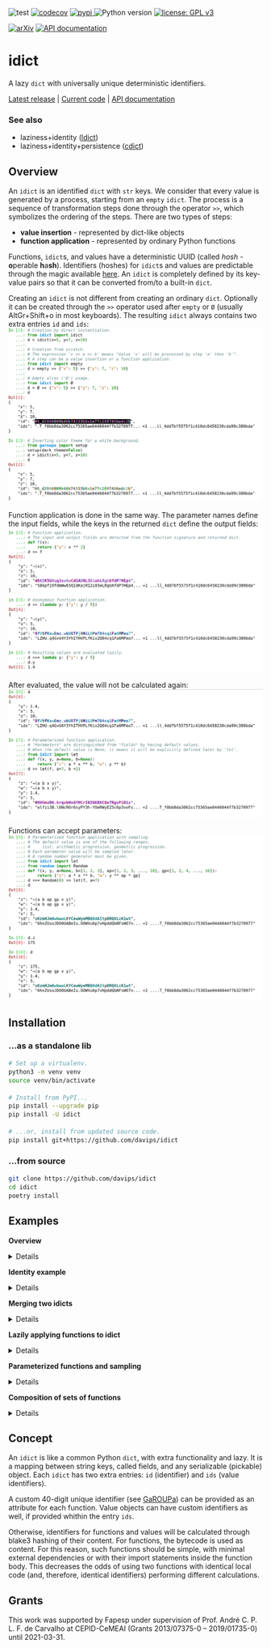 ![test](https://github.com/davips/idict/workflows/test/badge.svg)
[![codecov](https://codecov.io/gh/davips/idict/branch/main/graph/badge.svg)](https://codecov.io/gh/davips/idict)
<a href="https://pypi.org/project/idict">
<img src="https://img.shields.io/pypi/v/idict.svg?label=release&color=blue&style=flat-square" alt="pypi">
</a>
![Python version](https://img.shields.io/badge/python-3.8%20%7C%203.9-blue.svg)
[![license: GPL v3](https://img.shields.io/badge/License-GPLv3-blue.svg)](https://www.gnu.org/licenses/gpl-3.0)

<!--- [![DOI](https://zenodo.org/badge/DOI/10.5281/zenodo.5501845.svg)](https://doi.org/10.5281/zenodo.5501845) --->
[![arXiv](https://img.shields.io/badge/arXiv-2109.06028-b31b1b.svg?style=flat-square)](https://arxiv.org/abs/2109.06028)
[![API documentation](https://img.shields.io/badge/doc-API%20%28auto%29-a0a0a0.svg)](https://davips.github.io/idict)

# idict

A lazy `dict` with universally unique deterministic identifiers.

[Latest release](https://pypi.org/project/idict) |
[Current code](https://github.com/davips/idict) |
[API documentation](https://davips.github.io/idict)

### See also

* laziness+identity ([ldict](https://pypi.org/project/ldict))
* laziness+identity+persistence ([cdict](https://pypi.org/project/cdict))

## Overview

An `idict` is an identified `dict` with `str` keys.
We consider that every value is generated by a process, starting from an `empty` `idict`. The process is a sequence of
transformation steps done through the operator `>>`, which symbolizes the ordering of the steps.
There are two types of steps:

* **value insertion** - represented by dict-like objects
* **function application** - represented by ordinary Python functions

Functions, `idict`s, and values have a deterministic UUID
(called _hosh_ - **o**perable **h**a**sh**). 
Identifiers (hoshes) for `idict`s and values are predictable through the
magic available [here](https://pypi.org/project/garoupa).
An `idict` is completely defined by its key-value pairs so that
it can be converted from/to a built-in `dict`.

Creating an `idict` is not different from creating an ordinary `dict`. Optionally it can be created through the `>>` operator
used after `empty` or `Ø` (usually AltGr+Shift+o in most keyboards).
The resulting `idict` always contains two extra entries `id` and `ids`:
![img.png](https://raw.githubusercontent.com/davips/idict/main/examples/img.png)

Function application is done in the same way. The parameter names define the input fields, while the keys in the
returned `dict` define the output fields:
![img_1.png](https://raw.githubusercontent.com/davips/idict/main/examples/img_1.png)

After evaluated, the value will not be calculated again:
![img_2.png](https://raw.githubusercontent.com/davips/idict/main/examples/img_2.png)

Functions can accept parameters:
![img_3.png](https://raw.githubusercontent.com/davips/idict/main/examples/img_3.png)


## Installation
### ...as a standalone lib
```bash
# Set up a virtualenv. 
python3 -m venv venv
source venv/bin/activate

# Install from PyPI...
pip install --upgrade pip
pip install -U idict

# ...or, install from updated source code.
pip install git+https://github.com/davips/idict
```

### ...from source
```bash
git clone https://github.com/davips/idict
cd idict
poetry install
```

## Examples

**Overview**
<details>
<p>

```python3

# Creation by direct instantiation.
from idict import idict

d = idict(x=5, y=7, z=10)

# Creation from scratch.
# The expression 'v >> a >> b' means "Value 'v' will be processed by step 'a' then 'b'".
# A step can be a value insertion or a function application.
from idict import empty

d = empty >> {"x": 5} >> {"y": 7, "z": 10}

# Empty alias ('Ø') usage.
from idict import Ø

d = Ø >> {"x": 5} >> {"y": 7, "z": 10}
print(d)
"""
{
    "x": 5,
    "y": 7,
    "z": 10,
    "id": "H8_d2866809b46b74333b8a1e77c2897466edc1b",
    "ids": {
        "x": ".T_f0bb8da3062cc75365ae0446044f7b3270977",
        "y": "mX_dc5a686049ceb1caf8778e34d26f5fd4cc8c8",
        "z": "ll_4dd7bf5575f1c410dc6458230cda99c380bda"
    }
}
"""
```

```python3


# Inverting color theme for a white background.
from garoupa import setup

setup(dark_theme=False)
d = idict(x=5, y=7, z=10)
print(d)


"""
{
    "x": 5,
    "y": 7,
    "z": 10,
    "id": "H8_d2866809b46b74333b8a1e77c2897466edc1b",
    "ids": {
        "x": ".T_f0bb8da3062cc75365ae0446044f7b3270977",
        "y": "mX_dc5a686049ceb1caf8778e34d26f5fd4cc8c8",
        "z": "ll_4dd7bf5575f1c410dc6458230cda99c380bda"
    }
}
"""
```

```python3


# Function application.
# The input and output fields are detected from the function signature and returned dict.
def f(x):
    return {"y": x ** 2}


d2 = d >> f
print(d2)
"""
{
    "y": "→(x)",
    "x": 5,
    "z": 10,
    "id": "d6tEK5U0qq3sv0aCdSADNL3DiohLRgUAfdP7HEp4",
    "ids": {
        "y": "S8kpf19fdmWw65QIdKajRI2i03eLRgUAfdP7HEp4",
        "x": ".T_f0bb8da3062cc75365ae0446044f7b3270977",
        "z": "ll_4dd7bf5575f1c410dc6458230cda99c380bda"
    }
}
"""
```

```python3


# Anonymous function application.
d2 = d >> (lambda y: {"y": y / 5})
print(d)
"""
{
    "x": 5,
    "y": 7,
    "z": 10,
    "id": "H8_d2866809b46b74333b8a1e77c2897466edc1b",
    "ids": {
        "x": ".T_f0bb8da3062cc75365ae0446044f7b3270977",
        "y": "mX_dc5a686049ceb1caf8778e34d26f5fd4cc8c8",
        "z": "ll_4dd7bf5575f1c410dc6458230cda99c380bda"
    }
}
"""
```

```python3


# Resulting values are evaluated lazily.
d >>= lambda y: {"y": y / 5}
print(d.y)
"""
1.4
"""
```

```python3


print(d)
"""
{
    "y": 1.4,
    "x": 5,
    "z": 10,
    "id": "OfV9fKxwEnz.wbUBTPj8HiLDPnT04cq1Fa6MPeo7",
    "ids": {
        "y": "LZHU.q4GvU4Y3YhITHVPLfKix2Q04cq1Fa6MPeo7",
        "x": ".T_f0bb8da3062cc75365ae0446044f7b3270977",
        "z": "ll_4dd7bf5575f1c410dc6458230cda99c380bda"
    }
}
"""
```

```python3


# Parameterized function application.
# "Parameters" are distinguished from "fields" by having default values.
# When the default value is None, it means it will be explicitly defined later by 'let'.
from idict import let


def f(x, y, a=None, b=None):
    return {"z": a * x ** b, "w": y ** b}


d2 = d >> let(f, a=7, b=2)
print(d2)
"""
{
    "z": "→(a b x y)",
    "w": "→(a b x y)",
    "y": 1.4,
    "x": 5,
    "id": "0NVUmzD6.hrqvbHxGYHCrI8ZGKBXCQn7RgvPiD1z",
    "ids": {
        "z": "wlfii3B.l6NcROr6syPY3h-YOeRWyEZ5c6p3voFs",
        "w": "ofEb.nRSYsUsgAnnyp4KYFovZaUOV6000sv....-",
        "y": "LZHU.q4GvU4Y3YhITHVPLfKix2Q04cq1Fa6MPeo7",
        "x": ".T_f0bb8da3062cc75365ae0446044f7b3270977"
    }
}
"""
```

```python3


# Parameterized function application with sampling.
# The default value is one of the following ranges, 
#     list, arithmetic progression, geometric progression.
# Each parameter value will be sampled later.
# A random number generator must be given.
from idict import let
from random import Random


def f(x, y, a=None, b=[1, 2, 3], ap=[1, 2, 3, ..., 10], gp=[1, 2, 4, ..., 16]):
    return {"z": a * x ** b, "w": y ** ap * gp}


d2 = d >> Random(0) >> let(f, a=7)
print(d2)
"""
{
    "z": "→(a b ap gp x y)",
    "w": "→(a b ap gp x y)",
    "y": 1.4,
    "x": 5,
    "id": "sKzmHJm6wbwwLKYCewWyeMBQ8dAItpDRQXLcK1wt",
    "ids": {
        "z": "6hnZUsoJDO0UABeIu.OOWVu6p7vHpddQbNFsWO7n",
        "w": "ofEb.nRSYsUsgAnnyp4KYFovZaUOV6000sv....-",
        "y": "LZHU.q4GvU4Y3YhITHVPLfKix2Q04cq1Fa6MPeo7",
        "x": ".T_f0bb8da3062cc75365ae0446044f7b3270977"
    }
}
"""
```

```python3

print(d2.z)
"""
175
"""
```

```python3

print(d2)
"""
{
    "z": 175,
    "w": "10.541350399999995",
    "y": 1.4,
    "x": 5,
    "id": "sKzmHJm6wbwwLKYCewWyeMBQ8dAItpDRQXLcK1wt",
    "ids": {
        "z": "6hnZUsoJDO0UABeIu.OOWVu6p7vHpddQbNFsWO7n",
        "w": "ofEb.nRSYsUsgAnnyp4KYFovZaUOV6000sv....-",
        "y": "LZHU.q4GvU4Y3YhITHVPLfKix2Q04cq1Fa6MPeo7",
        "x": ".T_f0bb8da3062cc75365ae0446044f7b3270977"
    }
}
"""
```


</p>
</details>

**Identity example**
<details>
<p>

```python3
from idict import idict

a = idict(x=3)
print(a)
"""
{
    "x": 3,
    "id": "WB_e55a47230d67db81bcc1aecde8f1b950282cd",
    "ids": {
        "x": "WB_e55a47230d67db81bcc1aecde8f1b950282cd"
    }
}
"""
```

```python3

b = idict(y=5)
print(b)
"""
{
    "y": 5,
    "id": "0U_e2a86ff72e226d5365aea336044f7b4270977",
    "ids": {
        "y": "0U_e2a86ff72e226d5365aea336044f7b4270977"
    }
}
"""
```

```python3

print(a >> b)
"""
{
    "x": 3,
    "y": 5,
    "id": "Xt_a63010fa2b5b4c671270fbe8ec313568a8b35",
    "ids": {
        "x": "WB_e55a47230d67db81bcc1aecde8f1b950282cd",
        "y": "0U_e2a86ff72e226d5365aea336044f7b4270977"
    }
}
"""
```


</p>
</details>

**Merging two idicts**
<details>
<p>

```python3
from idict import idict

a = idict(x=3)
print(a)
"""
{
    "x": 3,
    "id": "WB_e55a47230d67db81bcc1aecde8f1b950282cd",
    "ids": {
        "x": "WB_e55a47230d67db81bcc1aecde8f1b950282cd"
    }
}
"""
```

```python3

b = idict(y=5)
print(b)
"""
{
    "y": 5,
    "id": "0U_e2a86ff72e226d5365aea336044f7b4270977",
    "ids": {
        "y": "0U_e2a86ff72e226d5365aea336044f7b4270977"
    }
}
"""
```

```python3

print(a >> b)
"""
{
    "x": 3,
    "y": 5,
    "id": "Xt_a63010fa2b5b4c671270fbe8ec313568a8b35",
    "ids": {
        "x": "WB_e55a47230d67db81bcc1aecde8f1b950282cd",
        "y": "0U_e2a86ff72e226d5365aea336044f7b4270977"
    }
}
"""
```


</p>
</details>

**Lazily applying functions to idict**
<details>
<p>

```python3
from idict import idict

a = idict(x=3)
print(a)
"""
{
    "x": 3,
    "id": "WB_e55a47230d67db81bcc1aecde8f1b950282cd",
    "ids": {
        "x": "WB_e55a47230d67db81bcc1aecde8f1b950282cd"
    }
}
"""
```

```python3

a = a >> idict(y=5) >> {"z": 7} >> (lambda x, y, z: {"r": x ** y // z})
print(a)
"""
{
    "r": "→(x y z)",
    "x": 3,
    "y": 5,
    "z": 7,
    "id": "H8DftZZ4nH6d67WSvYYxh-KsdBqp9MQBdvkLxU2o",
    "ids": {
        "r": "n57RGOgdv03kK4IqBkIf6oFrvgAp9MQBdvkLxU2o",
        "x": "WB_e55a47230d67db81bcc1aecde8f1b950282cd",
        "y": "0U_e2a86ff72e226d5365aea336044f7b4270977",
        "z": "nX_da0e3a184cdeb1caf8778e34d26f5fd4cc8c8"
    }
}
"""
```

```python3

print(a.r)
"""
34
"""
```

```python3

print(a)
"""
{
    "r": 34,
    "x": 3,
    "y": 5,
    "z": 7,
    "id": "H8DftZZ4nH6d67WSvYYxh-KsdBqp9MQBdvkLxU2o",
    "ids": {
        "r": "n57RGOgdv03kK4IqBkIf6oFrvgAp9MQBdvkLxU2o",
        "x": "WB_e55a47230d67db81bcc1aecde8f1b950282cd",
        "y": "0U_e2a86ff72e226d5365aea336044f7b4270977",
        "z": "nX_da0e3a184cdeb1caf8778e34d26f5fd4cc8c8"
    }
}
"""
```


</p>
</details>

**Parameterized functions and sampling**
<details>
<p>

```python3
from random import Random

from idict import Ø, let


# A function provide input fields and, optionally, parameters.
# For instance:
# 'a' is sampled from an arithmetic progression
# 'b' is sampled from a geometric progression
# Here, the syntax for default parameter values is borrowed with a new meaning.
def fun(x, y, a=[-100, -99, -98, ..., 100], b=[0.0001, 0.001, 0.01, ..., 100000000]):
    return {"z": a * x + b * y}


def simplefun(x, y):
    return {"z": x * y}


# Creating an empty ldict. Alternatively: d = ldict().
d = Ø >> {}
d.show(colored=False)
"""
{
    "id": "0000000000000000000000000000000000000000",
    "ids": {}
}
"""
```

```python3

# Putting some values. Alternatively: d = ldict(x=5, y=7).
d["x"] = 5
d["y"] = 7
d.show(colored=False)
"""
{
    "x": 5,
    "y": 7,
    "id": "mP_2d615fd34f97ac906e162c6fc6aedadc4d140",
    "ids": {
        "x": ".T_f0bb8da3062cc75365ae0446044f7b3270977",
        "y": "mX_dc5a686049ceb1caf8778e34d26f5fd4cc8c8"
    }
}
"""
```

```python3

# Parameter values are uniformly sampled.
d1 = d >> simplefun
d1.show(colored=False)
print(d1.z)
"""
{
    "z": "→(x y)",
    "x": 5,
    "y": 7,
    "id": "ZAasLu0lIEqhJyS1s8ML8WGeTnradBnjS7VNt6Mg",
    "ids": {
        "z": "iE6rHiYYwfwOBqa4Luh4XCd-myeadBnjS7VNt6Mg",
        "x": ".T_f0bb8da3062cc75365ae0446044f7b3270977",
        "y": "mX_dc5a686049ceb1caf8778e34d26f5fd4cc8c8"
    }
}
35
"""
```

```python3

d2 = d >> simplefun
d2.show(colored=False)
print(d2.z)
"""
{
    "z": "→(x y)",
    "x": 5,
    "y": 7,
    "id": "ZAasLu0lIEqhJyS1s8ML8WGeTnradBnjS7VNt6Mg",
    "ids": {
        "z": "iE6rHiYYwfwOBqa4Luh4XCd-myeadBnjS7VNt6Mg",
        "x": ".T_f0bb8da3062cc75365ae0446044f7b3270977",
        "y": "mX_dc5a686049ceb1caf8778e34d26f5fd4cc8c8"
    }
}
35
"""
```

```python3

# Parameter values can also be manually set.
e = d >> let(fun, a=5, b=10)
print(e.z)
"""
95
"""
```

```python3

# Not all parameters need to be set.
e = d >> let(simplefun, a=5)
print(e.z)
"""
35
"""
```

```python3

# Each run will be a different sample for the missing parameters.
e = e >> let(simplefun, a=5)
print(e.z)
"""
35
"""
```

```python3

# We can define the initial state of the random sampler.
# It will be in effect from its location place onwards in the expression.
e = d >> Random(0) >> let(fun, a=5)
print(e.z)
"""
725.0
"""
```

```python3

# All runs will yield the same result,
# if starting from the same random number generator seed.
e = e >> Random(0) >> let(fun, a=[555, 777])
print("Let 'a' be a list:", e.z)
"""
Let 'a' be a list: 700003885.0
"""
```

```python3

# Reproducible different runs are achievable by using a single random number generator.
e = e >> Random(0) >> let(fun, a=[5, 25, 125, ..., 10000])
print("Let 'a' be a geometric progression:", e.z)
"""
Let 'a' be a geometric progression: 700003125.0
"""
```

```python3
rnd = Random(0)
e = d >> rnd >> let(fun, a=5)
print(e.z)
e = d >> rnd >> let(fun, a=5)  # Alternative syntax.
print(e.z)
"""
725.0
700000025.0
"""
```


</p>
</details>

**Composition of sets of functions**
<details>
<p>

```python3
from random import Random

from idict import Ø


# A multistep process can be defined without applying its functions


def g(x, y, a=[1, 2, 3, ..., 10], b=[0.00001, 0.0001, 0.001, ..., 100000]):
    return {"z": a * x + b * y}


def h(z, c=[1, 2, 3]):
    return {"z": c * z}


# In the 'idict' framework 'data is function',
# so the alias Ø represents the 'empty data object' and the 'reflexive function' at the same time.
# In other words: 'inserting nothing' has the same effect as 'doing nothing'.
fun = Ø >> g >> h  # 'empty' or 'Ø' enable the cartesian product of the subsequent sets of functions within the expression.
print(fun)
"""
«<function g at 0x7fe88fdbddc0> × <function h at 0x7fe88fdc3af0>»
"""
```

```python3

# Before a function is applied to a dict-like, the function free parameters remain unsampled.
# The result is an ordered set of composite functions.
d = {"x": 5, "y": 7} >> (Random(0) >> fun)
print(d)
"""
{
    "z": "→(c z→(a b x y))",
    "x": 5,
    "y": 7,
    "id": "fxUC9sbaX2rNuWEutGTJHWKMV5Af0h9G8FLRPWeq",
    "ids": {
        "z": "o5r8PbsxYejqtbjdN0p22yhwpgDf0h9G8FLRPWeq",
        "x": ".T_f0bb8da3062cc75365ae0446044f7b3270977",
        "y": "mX_dc5a686049ceb1caf8778e34d26f5fd4cc8c8"
    }
}
"""
```

```python3

print(d.z)
"""
105.0
"""
```

```python3

d = {"x": 5, "y": 7} >> (Random(0) >> fun)
print(d.z)
"""
105.0
"""
```

```python3

# Reproducible different runs by passing a stateful random number generator.
rnd = Random(0)
e = d >> rnd >> fun
print(e.z)
"""
105.0
"""
```

```python3

e = d >> rnd >> fun
print(e.z)
"""
14050.0
"""
```

```python3

# Repeating the same results.
rnd = Random(0)
e = d >> rnd >> fun
print(e.z)
"""
105.0
"""
```

```python3

e = d >> rnd >> fun
print(e.z)
"""
14050.0
"""
```


</p>
</details>

<!--- ## Persistence
Extra dependencies can be installed to support saving data to disk or to a server in the network. 

**[still an ongoing work...]**

`poetry install -E full`
--->

## Concept

An `idict` is like a common Python `dict`, with extra functionality and lazy. 
It is a mapping between string keys, called
fields, and any serializable (pickable) object.
Each `idict` has two extra entries: `id` (identifier) and `ids` (value identifiers).

A custom 40-digit unique identifier (see [GaROUPa](https://pypi.org/project/garoupa))
can be provided as an attribute for each function.
Value objects can have custom identifiers as well, if provided whithin the entry `ids`. 

Otherwise, identifiers for functions and values will be calculated through blake3 hashing of their content.
For functions, the bytecode is used as content. 
For this reason, such functions should be simple, with minimal external dependencies or
with their import statements inside the function body.
This decreases the odds of using two functions with identical local code (and, therefore, identical identifiers) 
performing different calculations.

## Grants

This work was supported by Fapesp under supervision of
Prof. André C. P. L. F. de Carvalho at CEPID-CeMEAI (Grants 2013/07375-0 – 2019/01735-0)
until 2021-03-31.
